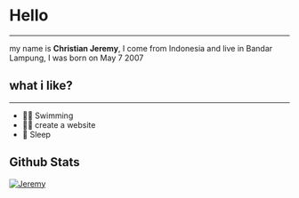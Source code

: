 # Hello

---

my name is **Christian Jeremy**, I come from Indonesia and live in Bandar Lampung, I was born on May 7 2007

## what i like?
---

+ 🏊‍♀️ Swimming
+ 👨‍💻 create a website
+ 🛌 Sleep


## Github Stats
[![Jeremy](https://github-readme-stats.vercel.app/api?username=jeremy776&show_icons=true&count_private=true&include_all_commits=true&custom_title=Christian+Jeremy+Stats+Github&theme=tokyonight)](Github+Stats)
